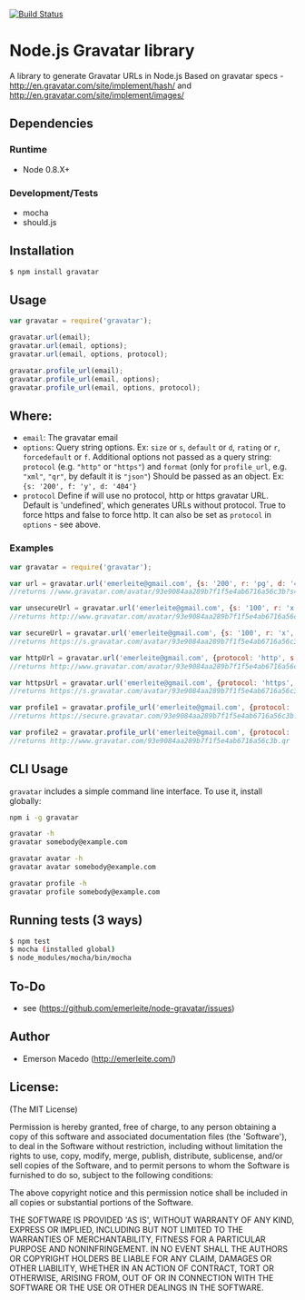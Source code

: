 [![Build Status](https://secure.travis-ci.org/emerleite/node-gravatar.svg)](http://travis-ci.org/emerleite/node-gravatar)

Node.js Gravatar library
========================
A library to generate Gravatar URLs in Node.js
Based on gravatar specs - <http://en.gravatar.com/site/implement/hash/> and <http://en.gravatar.com/site/implement/images/>

Dependencies
------------

### Runtime
* Node 0.8.X+

### Development/Tests
* mocha
* should.js

Installation
-----------
```sh
$ npm install gravatar
```

Usage
------

```javascript
var gravatar = require('gravatar');

gravatar.url(email);
gravatar.url(email, options);
gravatar.url(email, options, protocol);

gravatar.profile_url(email);
gravatar.profile_url(email, options);
gravatar.profile_url(email, options, protocol);
```

## Where:
* `email`:
  The gravatar email
* `options`:
  Query string options. Ex: `size` or `s`, `default` or `d`, `rating` or `r`, `forcedefault` or `f`.
  Additional options not passed as a query string:
  `protocol` (e.g. `"http"` or `"https"`) and `format` (only for `profile_url`, e.g. `"xml"`, `"qr"`,
  by default it is `"json"`)
  Should be passed as an object. Ex: `{s: '200', f: 'y', d: '404'}`
* `protocol`
  Define if will use no protocol, http or https gravatar URL. Default is 'undefined', which generates URLs without protocol. True to force https and false to force http.
  It can also be set as `protocol` in `options` - see above.

### Examples

```javascript
var gravatar = require('gravatar');

var url = gravatar.url('emerleite@gmail.com', {s: '200', r: 'pg', d: '404'});
//returns //www.gravatar.com/avatar/93e9084aa289b7f1f5e4ab6716a56c3b?s=200&r=pg&d=404

var unsecureUrl = gravatar.url('emerleite@gmail.com', {s: '100', r: 'x', d: 'retro'}, false);
//returns http://www.gravatar.com/avatar/93e9084aa289b7f1f5e4ab6716a56c3b?s=100&r=x&d=retro

var secureUrl = gravatar.url('emerleite@gmail.com', {s: '100', r: 'x', d: 'retro'}, true);
//returns https://s.gravatar.com/avatar/93e9084aa289b7f1f5e4ab6716a56c3b?s=100&r=x&d=retro

var httpUrl = gravatar.url('emerleite@gmail.com', {protocol: 'http', s: '100'});
//returns http://www.gravatar.com/avatar/93e9084aa289b7f1f5e4ab6716a56c3b?s=100

var httpsUrl = gravatar.url('emerleite@gmail.com', {protocol: 'https', s: '100'});
//returns https://s.gravatar.com/avatar/93e9084aa289b7f1f5e4ab6716a56c3b?s=100

var profile1 = gravatar.profile_url('emerleite@gmail.com', {protocol: 'https'});
//returns https://secure.gravatar.com/93e9084aa289b7f1f5e4ab6716a56c3b.json

var profile2 = gravatar.profile_url('emerleite@gmail.com', {protocol: 'http', format:'qr'});
//returns http://www.gravatar.com/93e9084aa289b7f1f5e4ab6716a56c3b.qr
```

CLI Usage
---------

`gravatar` includes a simple command line interface. To use it, install globally:

```sh
npm i -g gravatar

gravatar -h
gravatar somebody@example.com

gravatar avatar -h
gravatar avatar somebody@example.com

gravatar profile -h
gravatar profile somebody@example.com

```


Running tests (3 ways)
----------------------
```sh
$ npm test
$ mocha (installed global)
$ node_modules/mocha/bin/mocha
```

To-Do
-----
* see (<https://github.com/emerleite/node-gravatar/issues>)

Author
------

* Emerson Macedo (<http://emerleite.com/>)

License:
--------

(The MIT License)

Permission is hereby granted, free of charge, to any person obtaining
a copy of this software and associated documentation files (the
'Software'), to deal in the Software without restriction, including
without limitation the rights to use, copy, modify, merge, publish,
distribute, sublicense, and/or sell copies of the Software, and to
permit persons to whom the Software is furnished to do so, subject to
the following conditions:

The above copyright notice and this permission notice shall be
included in all copies or substantial portions of the Software.

THE SOFTWARE IS PROVIDED 'AS IS', WITHOUT WARRANTY OF ANY KIND,
EXPRESS OR IMPLIED, INCLUDING BUT NOT LIMITED TO THE WARRANTIES OF
MERCHANTABILITY, FITNESS FOR A PARTICULAR PURPOSE AND NONINFRINGEMENT.
IN NO EVENT SHALL THE AUTHORS OR COPYRIGHT HOLDERS BE LIABLE FOR ANY
CLAIM, DAMAGES OR OTHER LIABILITY, WHETHER IN AN ACTION OF CONTRACT,
TORT OR OTHERWISE, ARISING FROM, OUT OF OR IN CONNECTION WITH THE
SOFTWARE OR THE USE OR OTHER DEALINGS IN THE SOFTWARE.
